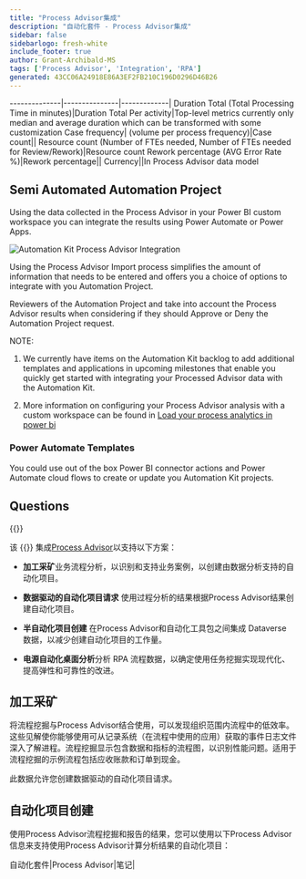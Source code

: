 ```yaml
---
title: "Process Advisor集成"
description: "自动化套件 - Process Advisor集成"
sidebar: false
sidebarlogo: fresh-white
include_footer: true
author: Grant-Archibald-MS
tags: ['Process Advisor', 'Integration', 'RPA']
generated: 43CC06A24918E86A3EF2FB210C196D0296D46B26
---
```

--------------|---------------|-------------|
Duration Total (Total Processing Time in minutes)|Duration Total Per activity|Top-level metrics currently only median and average duration which can be transformed with some customization
Case frequency| (volume per process frequency)|Case count||
Resource count (Number of FTEs needed, Number of FTEs needed for Review/Rework)|Resource count
Rework percentage (AVG Error Rate %)|Rework percentage||
Currency||In Process Advisor data model

## Semi Automated Automation Project

Using the data collected in the Process Advisor in your Power BI custom workspace you can integrate the results using Power Automate or Power Apps.

![Automation Kit Process Advisor Integration](/images/illustrations/process-advisor-integration.svg)

Using the Process Advisor Import process simplifies the amount of information that needs to be entered and offers you a choice of options to integrate with you Automation Project.

Reviewers of the Automation Project and take into account the Process Advisor results when considering if they should Approve or Deny the Automation Project request.

NOTE:

1. We currently have items on the Automation Kit backlog to add additional templates and applications in upcoming milestones that enable you quickly get started with integrating your Processed Advisor data with the Automation Kit.

2. More information on configuring your Process Advisor analysis with a custom workspace can be found in [Load your process analytics in power bi](https://learn.microsoft.com/power-automate/process-mining-pbi-workspace#load-your-process-analytics-in-power-bi)

### Power Automate Templates

You could use out of the box Power BI connector actions and Power Automate cloud flows to create or update you Automation Kit projects.

## Questions

{{<questions name="/content/en-us/backlog/process-advisor-integration.json" completed="Thank you for completing Process Advisor questions" showNavigationButtons=false >}}

该 {{<product-name>}} 集成[Process Advisor](https://learn.microsoft.com/power-automate/process-advisor-overview)以支持以下方案：

- **加工采矿**业务流程分析，以识别和支持业务案例，以创建由数据分析支持的自动化项目。

- **数据驱动的自动化项目请求** 使用过程分析的结果根据Process Advisor结果创建自动化项目。

- **半自动化项目创建** 在Process Advisor和自动化工具包之间集成 Dataverse 数据，以减少创建自动化项目的工作量。

- **电源自动化桌面分析**分析 RPA 流程数据，以确定使用任务挖掘实现现代化、提高弹性和可靠性的改进。

## 加工采矿

将流程挖掘与Process Advisor结合使用，可以发现组织范围内流程中的低效率。这些见解使你能够使用可从记录系统（在流程中使用的应用）获取的事件日志文件深入了解进程。流程挖掘显示包含数据和指标的流程图，以识别性能问题。适用于流程挖掘的示例流程包括应收账款和订单到现金。

此数据允许您创建数据驱动的自动化项目请求。

## 自动化项目创建

使用Process Advisor流程挖掘和报告的结果，您可以使用以下Process Advisor信息来支持使用Process Advisor计算分析结果的自动化项目：

自动化套件|Process Advisor|笔记|
